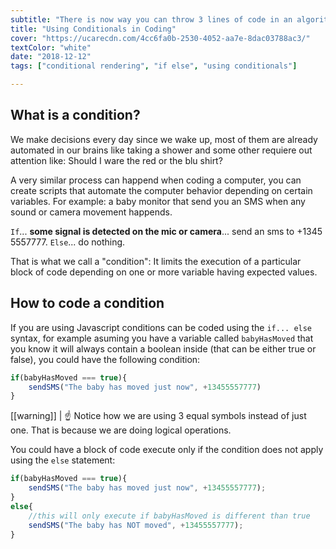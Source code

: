 ```yaml
---
subtitle: "There is now way you can throw 3 lines of code in an algorithm without have to include a conditional. It's time to guide the computer on how to make decisions!"
title: "Using Conditionals in Coding"
cover: "https://ucarecdn.com/4cc6fa0b-2530-4052-aa7e-8dac03788ac3/"
textColor: "white"
date: "2018-12-12"
tags: ["conditional rendering", "if else", "using conditionals"]

---
```


## What is a condition?

We make decisions every day since we wake up, most of them are already automated in our brains like taking a shower and some other requiere out attention like: Should I ware the red or the blu shirt?

A very similar process can happend when coding a computer, you can create scripts that automate the computer behavior depending on certain variables. For example: a baby monitor that send you an SMS when any sound or camera movement happends.

`If`... **some signal is detected on the mic or camera**... send an sms to +1345 5557777.
`Else`... do nothing.

That is what we call a "condition": It limits the execution of a particular block of code depending on one or more variable having expected values.

## How to code a condition

If you are using Javascript conditions can be coded using the `if... else` syntax, for example asuming you have a variable called `babyHasMoved` that you know it will always contain a boolean inside (that can be either true or false), you could have the following condition:
```js
if(babyHasMoved === true){
	sendSMS("The baby has moved just now", +13455557777)
}
```  
[[warning]]
| :point_up: Notice how we are using 3 equal symbols instead of just one. That is because we are doing logical operations. 

You could have a block of code execute only if the condition does not apply using the `else` statement:
```js
if(babyHasMoved === true){
	sendSMS("The baby has moved just now", +13455557777);
}
else{
	//this will only execute if babyHasMoved is different than true 
	sendSMS("The baby has NOT moved", +13455557777);
}
``` 


<!--stackedit_data:
eyJoaXN0b3J5IjpbLTI0ODQ3MTE1NiwyMDk4ODY3Mjc4LDEyMz
g2OTAxNDYsLTE2MzUwNDcyOTMsLTEyMjcyNjYzNzAsNzMwOTk4
MTE2XX0=
-->